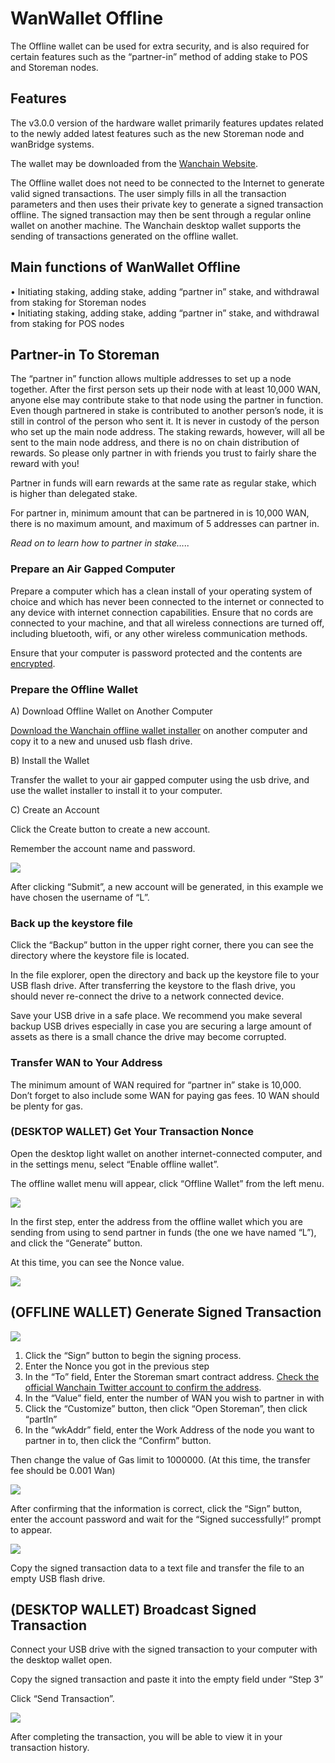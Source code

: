 # WanWallet Offline

The Offline wallet can be used for extra security, and is also required for certain features such as the “partner-in” method of adding stake to POS and Storeman nodes.

## Features

The v3.0.0 version of the hardware wallet primarily features updates related to the newly added latest features such as the new Storeman node and wanBridge systems.

The wallet may be downloaded from the [Wanchain Website](https://www.wanchain.org/getstarted/).

The Offline wallet does not need to be connected to the Internet to generate valid signed transactions. The user simply fills in all the transaction parameters and then uses their private key to generate a signed transaction offline. The signed transaction may then be sent through a regular online wallet on another machine. The Wanchain desktop wallet supports the sending of transactions generated on the offline wallet.

## Main functions of WanWallet Offline

• Initiating staking, adding stake, adding “partner in” stake, and withdrawal from staking for Storeman nodes  
• Initiating staking, adding stake, adding “partner in” stake, and withdrawal from staking for POS nodes  
  
## Partner-in To Storeman

The “partner in” function allows multiple addresses to set up a node together. After the first person sets up their node with at least 10,000 WAN, anyone else may contribute stake to that node using the partner in function. Even though partnered in stake is contributed to another person’s node, it is still in control of the person who sent it. It is never in custody of the person who set up the main node address. The staking rewards, however, will all be sent to the main node address, and there is no on chain distribution of rewards. So please only partner in with friends you trust to fairly share the reward with you!

Partner in funds will earn rewards at the same rate as regular stake, which is higher than delegated stake.

For partner in, minimum amount that can be partnered in is 10,000 WAN, there is no maximum amount, and maximum of 5 addresses can partner in.

_Read on to learn how to partner in stake….._

### Prepare an Air Gapped Computer

Prepare a computer which has a clean install of your operating system of choice and which has never been connected to the internet or connected to any device with internet connection capabilities. Ensure that no cords are connected to your machine, and that all wireless connections are turned off, including bluetooth, wifi, or any other wireless communication methods.

Ensure that your computer is password protected and the contents are [encrypted](https://theintercept.com/2015/04/27/encrypting-laptop-like-mean/).

### Prepare the Offline Wallet

A) Download Offline Wallet on Another Computer

[Download the Wanchain offline wallet installer](https://www.wanchain.org/getstarted/) on another computer and copy it to a new and unused usb flash drive.

B) Install the Wallet

Transfer the wallet to your air gapped computer using the usb drive, and use the wallet installer to install it to your computer.

C) Create an Account

Click the Create button to create a new account.

Remember the account name and password.

![](https://miro.medium.com/max/875/0*yWjBMDS2OCGaMFBC.png)

After clicking “Submit”, a new account will be generated, in this example we have chosen the username of “L”.

### Back up the keystore file

Click the “Backup” button in the upper right corner, there you can see the directory where the keystore file is located.

In the file explorer, open the directory and back up the keystore file to your USB flash drive. After transferring the keystore to the flash drive, you should never re-connect the drive to a network connected device.

Save your USB drive in a safe place. We recommend you make several backup USB drives especially in case you are securing a large amount of assets as there is a small chance the drive may become corrupted.

### Transfer WAN to Your Address

The minimum amount of WAN required for “partner in” stake is 10,000. Don’t forget to also include some WAN for paying gas fees. 10 WAN should be plenty for gas.

### (DESKTOP WALLET) Get Your Transaction Nonce

Open the desktop light wallet on another internet-connected computer, and in the settings menu, select “Enable offline wallet”.

The offline wallet menu will appear, click “Offline Wallet” from the left menu.

![](https://miro.medium.com/max/875/0*Xa2x_I4NFLjaPQ8R.png)

In the first step, enter the address from the offline wallet which you are sending from using to send partner in funds (the one we have named “L”), and click the “Generate” button.

At this time, you can see the Nonce value.

![](https://miro.medium.com/max/875/0*J4zi7Z8MsAEG1KjC.png)

## (OFFLINE WALLET) Generate Signed Transaction

![](https://miro.medium.com/max/875/0*ElC_gB_wXibw7xNL.png)

1.  Click the “Sign” button to begin the signing process.
2.  Enter the Nonce you got in the previous step
3.  In the “To” field, Enter the Storeman smart contract address. [Check the official Wanchain Twitter account to confirm the address](https://twitter.com/wanchain_org/status/1327182410119835650).
4.  In the “Value” field, enter the number of WAN you wish to partner in with
5.  Click the “Customize” button, then click “Open Storeman”, then click “partIn”
6.  In the “wkAddr” field, enter the Work Address of the node you want to partner in to, then click the “Confirm” button.

Then change the value of Gas limit to 1000000. (At this time, the transfer fee should be 0.001 Wan)

![](https://miro.medium.com/max/875/0*k7ia5I55vfjjRhJP.png)

After confirming that the information is correct, click the “Sign” button, enter the account password and wait for the “Signed successfully!” prompt to appear.

![](https://miro.medium.com/max/875/0*QBjzyoXJHHE6L70W.png)

Copy the signed transaction data to a text file and transfer the file to an empty USB flash drive.

## (DESKTOP WALLET) Broadcast Signed Transaction

Connect your USB drive with the signed transaction to your computer with the desktop wallet open.

Copy the signed transaction and paste it into the empty field under “Step 3”

Click “Send Transaction”.

![](https://miro.medium.com/max/875/0*nP27kbk8OcfJZNeh.png)

After completing the transaction, you will be able to view it in your transaction history.
